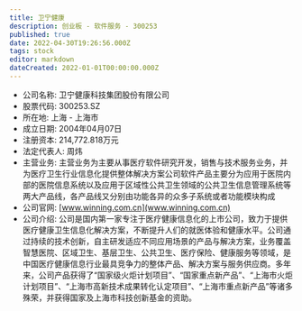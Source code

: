 ```yaml
---
title: 卫宁健康
description: 创业板 - 软件服务 - 300253
published: true
date: 2022-04-30T19:26:56.000Z
tags: stock
editor: markdown
dateCreated: 2022-01-01T00:00:00.000Z
---
```


- 公司名称: 卫宁健康科技集团股份有限公司
- 股票代码: 300253.SZ
- 所在地: 上海 - 上海市
- 成立日期: 2004年04月07日
- 注册资本: 214,772.818万元
- 法定代表人: 周炜
- 主营业务: 主营业务为主要从事医疗软件研究开发，销售与技术服务业务，并为医疗卫生行业信息化提供整体解决方案公司软件产品主要分为应用于医院内部的医院信息系统以及应用于区域性公共卫生领域的公共卫生信息管理系统等两大产品线，各产品线又分别由功能各异的众多子系统或者功能模块构成
- 公司官网: [www.winning.com.cn](www.winning.com.cn)
- 公司介绍: 公司是国内第一家专注于医疗健康信息化的上市公司，致力于提供医疗健康卫生信息化解决方案，不断提升人们的就医体验和健康水平。公司通过持续的技术创新，自主研发适应不同应用场景的产品与解决方案，业务覆盖智慧医院、区域卫生、基层卫生、公共卫生、医疗保险、健康服务等领域，是中国医疗健康信息行业最具竞争力的整体产品、解决方案与服务供应商。多年来，公司产品获得了“国家级火炬计划项目”、“国家重点新产品”、“上海市火炬计划项目”、“上海市高新技术成果转化认定项目”、“上海市重点新产品”等诸多殊荣，并获得国家及上海市科技创新基金的资助。


